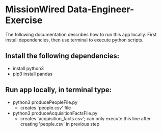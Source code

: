 # MissionWired Data-Engineer-Exercise

The following documentation describes how to run this app locally. First install dependencies, then use terminal to execute python scripts.


## Install the following dependencies: 
* install python3 
* pip3 install pandas

## Run app locally, in terminal type:
* python3 producePeopleFile.py
  * creates 'people.csv' file
* python3 produceAcquisitionFactsFile.py
  * creates 'acquisition_facts.csv'; can only execute this line after creating 'people.csv' in previous step
